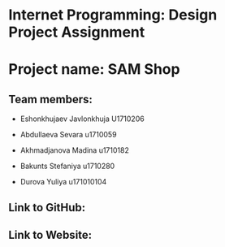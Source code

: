 # Internet Programming: Design Project Assignment

# Project name: SAM Shop

## Team members:

* Eshonkhujaev Javlonkhuja U1710206 

* Abdullaeva Sevara u1710059

* Akhmadjanova Madina u1710182

* Bakunts Stefaniya u1710280

* Durova Yuliya u171010104


## Link to GitHub:

## Link to Website:

